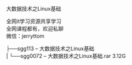 大数据技术之Linux基础

全网it学习资源共享学习<br>全网课程都有，欢迎私聊<br>微信：jerryttom<br>

├──sgg113 – 大数据技术之Linux基础<br> | └──sgg0072 – 大数据技术之Linux基础.rar 3.12G